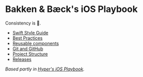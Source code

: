 # Bakken & Bæck's iOS Playbook

Consistency is 👸.

* [Swift Style Guide](/SWIFT_STYLE_GUIDE.md)
* [Best Practices](/BEST_PRACTICES.md)
* [Reusable components](/REUSABLE_COMPONENTS.md)
* [Git and GitHub](/GIT_AND_GITHUB.md)
* [Project Structure](/PROJECT_STRUCTURE.md)
* [Releases](/RELEASES.md)

_Based partly in [Hyper's iOS Playbook](https://github.com/hyperoslo/ios-playbook)._
